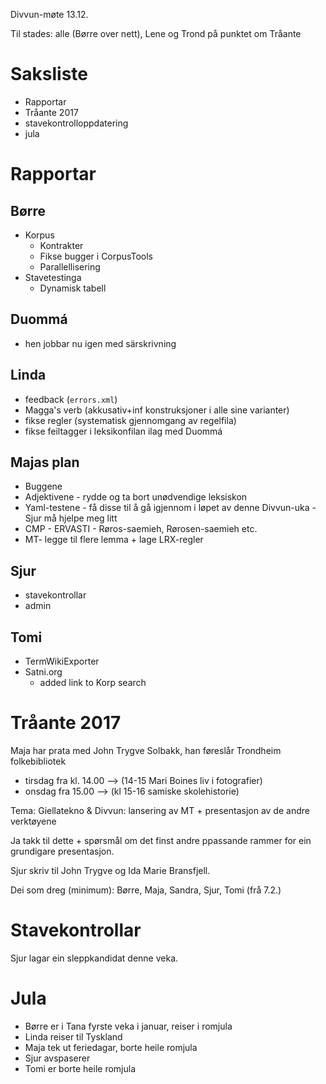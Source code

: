 Divvun-møte 13.12.

Til stades: alle (Børre over nett), Lene og Trond på punktet om Tråante

# Saksliste

* Rapportar
* Tråante 2017
* stavekontrolloppdatering
* jula

# Rapportar

## Børre
* Korpus
    - Kontrakter
    - Fikse bugger i CorpusTools
    - Parallellisering
* Stavetestinga
    - Dynamisk tabell

## Duommá
* hen jobbar nu igen med särskrivning

## Linda
* feedback (`errors.xml`)
* Magga's verb (akkusativ+inf konstruksjoner i alle sine varianter)
* fikse regler (systematisk gjennomgang av regelfila)
* fikse feiltagger i leksikonfilan ilag med Duommá

## Majas plan
* Buggene
* Adjektivene - rydde og ta bort unødvendige leksiskon
* Yaml-testene - få disse til å gå igjennom i løpet av denne Divvun-uka - Sjur må hjelpe meg litt
* CMP - ERVASTI - Røros-saemieh, Rørosen-saemieh etc.
* MT- legge til flere lemma + lage LRX-regler

## Sjur
* stavekontrollar
* admin

## Tomi
* TermWikiExporter
* Satni.org
    - added link to Korp search

# Tråante 2017
Maja har prata med John Trygve Solbakk, han føreslår Trondheim folkebibliotek
* tirsdag fra kl. 14.00 —> (14-15 Mari Boines liv i fotografier)
* onsdag fra 15.00 —>  (kl 15-16 samiske skolehistorie)

Tema:
Giellatekno & Divvun: lansering av MT + presentasjon av de andre verktøyene

Ja takk til dette + spørsmål om det finst andre ppassande rammer for ein grundigare presentasjon.

Sjur skriv til John Trygve og Ida Marie Bransfjell.

Dei som dreg (minimum): Børre, Maja, Sandra, Sjur, Tomi  (frå 7.2.)

# Stavekontrollar

Sjur lagar ein sleppkandidat denne veka.

# Jula

* Børre er i Tana fyrste veka i januar, reiser i romjula
* Linda reiser til Tyskland
* Maja tek ut feriedagar, borte heile romjula
* Sjur avspaserer
* Tomi er borte heile romjula
